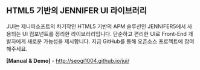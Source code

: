 HTML5 기반의 JENNIFER UI 라이브러리
-----

JUI는 제니퍼소프트의 차기작인 HTML5 기반의 APM 솔루션인 JENNIFER5에서 사용되는 UI 컴포넌트를 정리한 라이브러리입니다. 단순하고 편리한 UI로 Front-End 개발자에게 새로운 가능성을 제시합니다. 지금 GitHub를 통해 오픈소스 프로젝트에 참여해주세요.

**[Manual & Demo]** - http://seogi1004.github.io/jui/
